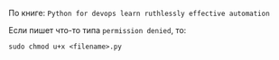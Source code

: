По книге: `Python for devops learn ruthlessly effective automation`

Если пишет что-то типа `permission denied`, то:

`sudo chmod u+x <filename>.py`